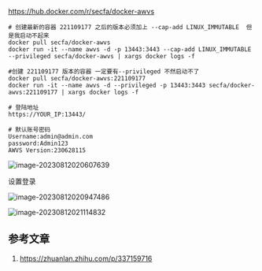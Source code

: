 https://hub.docker.com/r/secfa/docker-awvs

```shell
# 创建最新的容器 221109177 之后的版本必须加上 --cap-add LINUX_IMMUTABLE  但是我启动不起来
docker pull secfa/docker-awvs
docker run -it --name awvs -d -p 13443:3443 --cap-add LINUX_IMMUTABLE --privileged secfa/docker-awvs | xargs docker logs -f
 
#创建 221109177 版本的容器 一定要有--privileged 不然启动不了
docker pull secfa/docker-awvs:221109177
docker run -it --name awvs -d --privileged -p 13443:3443 secfa/docker-awvs:221109177 | xargs docker logs -f

# 登陆地址
https://YOUR_IP:13443/

# 默认账号密码
Username:admin@admin.com
password:Admin123
AWVS Version:230628115
```



![image-20230812020607639](https://chunhui-a.oss-cn-nanjing.aliyuncs.com/typora/img/image-20230812020607639.png)

设置登录

![image-20230812020947486](https://chunhui-a.oss-cn-nanjing.aliyuncs.com/typora/img/image-20230812020947486.png)

![image-20230812021114832](https://chunhui-a.oss-cn-nanjing.aliyuncs.com/typora/img/image-20230812021114832.png)

## 参考文章

1. https://zhuanlan.zhihu.com/p/337159716